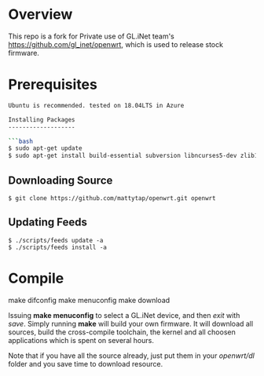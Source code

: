 Overview  
======== 

This repo is a fork for Private use of GL.iNet team's https://github.com/gl_inet/openwrt, which is used to release stock firmware.  

Prerequisites  
=============  

```bash  
Ubuntu is recommended. tested on 18.04LTS in Azure

Installing Packages  
-------------------    

```bash  
$ sudo apt-get update
$ sudo apt-get install build-essential subversion libncurses5-dev zlib1g-dev gawk gcc-multilib flex git-core gettext libssl-dev
```  

Downloading Source  
------------------  

```  
$ git clone https://github.com/mattytap/openwrt.git openwrt
```  

Updating Feeds  
--------------  

```
$ ./scripts/feeds update -a
$ ./scripts/feeds install -a
```  

Compile  
=======  

make difconfig
make menuconfig
make download

Issuing **make menuconfig** to select a GL.iNet device, and then *exit* with *save*. Simply running **make** will build your own firmware. It will download all sources, build the cross-compile toolchain, the kernel and all choosen applications which is spent on several hours.   

Note that if you have all the source already, just put them in your *openwrt/dl* folder and you save time to download resource.  


